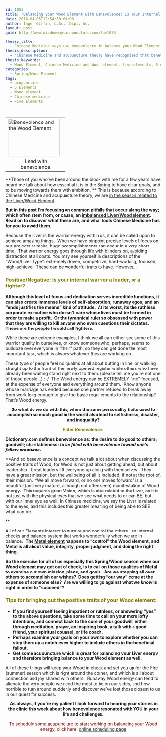 ```yaml
---
id: 1053
title: 'Balancing your Wood Element with Benevolence: Is Your Internal Wood energy a Leader or a Fighter?'
date: 2016-04-05T12:54:58+00:00
author: Inger Giffin, L.Ac., Dipl. Ac.
layout: post
guid: http://www.wisdomwaysacupuncture.com/?p=1053

thesis_title:
  - Chinese Medicine says use benevolence to balance your Wood Element this Spring.
thesis_description:
  - 'Chinese Medicine and acupuncture theory have recognized that benevolence can be used to calm runaway Wood energy, which can lead to self-centerdness and ruthlessness.  We are especially susceptible to these qualities in Spring, the season related to the Wood Element in Chinese Medicine.'
thesis_keywords:
  - Wood Element, Chinese Medicine and Wood element, five elements, 5 elements, Liver
categories:
  - Spring/Wood Element
tags:
  - acupuncture
  - 5 Elements
  - Wood element
  - Chinese medicine
  - Five Elements
---
```

<table width="180" align="left">
  <tr>
    <td width="177">
      <img style="margin: 0px; border: 0px none;" src="https://origin.ih.constantcontact.com/fs085/1102844965003/img/72.jpg" alt="Benevolence and the Wood Element" width="167" height="122" border="0" hspace="0" vspace="0" />
    </td>
  </tr>
  
  <tr>
    <td style="text-align: center;">
       Lead with benevolence
    </td>
  </tr>
</table>

**Those of you who&#8217;ve been around the block with me for a few years have heard me talk about how essential it is in the Spring to have clear goals, and to be moving towards them with ambition. ** This is because according to Chinese Medicine and acupuncture theory, we are [in the season related to the Liver/Wood Element](http://www.wisdomwaysacupuncture.com/2018/03/09/ready-set-wood-season-what-acupuncture-theory-has-to-say-about-spring/).

**But in this post I&#8217;m focusing on common pitfalls that occur along the way; which often stem from, or cause, an [imbalanced Liver/Wood element](http://www.wisdomwaysacupuncture.com/2018/05/10/the-wood-element-of-acupuncture-theory/). Read on to discover what these are, and what tools Chinese Medicine has for you to avoid them.** 

Because the Liver is the warrior energy within us, it can be called upon to achieve amazing things.  When we have pinpoint precise levels of focus on our projects or tasks, huge accomplishments can occur in a very short time.  That warrior energy goes through life with blinders on, avoiding distraction at all costs. You may see yourself in descriptions of the &#8220;Wood/Liver Type&#8221;: extremely driven, competitive, hard-working, focused, high-achiever. These can be wonderful traits to have. However&#8230;

### <span style="color: #808000;">Positive/Negative: Is your internal warrior a leader, or a fighter?<br /> </span>

**Although this level of focus and dedication serves incredible functions, it can also create immense levels of self-absorption, runaway egos, and an &#8220;ends justifies the means&#8221; kind of attitude.  At its worst, its the ruthless corporate executive who doesn&#8217;t care whose lives must be harmed in order to make a profit.  Or the tyrannical ruler so obsessed with power that they are willing to kill anyone who even questions their dictates. These are the people I would call fighters.** 

While these are extreme examples, I think we all can either see some of this warrior quality in ourselves, or know someone who, perhaps, seems to bulldoze over everyone in &#8220;their&#8221; path, so they can get done the most important task, which is always whatever _they_ are working on.

These type of people feel no qualms at all about butting in line, or walking straight up to the front of the newly opened register while others who have already been waiting stand right next to them. (please tell me you&#8217;re not one of those people&#8230;) :-/  The Wood energy can be EXTREMELY &#8220;me&#8221; focused, at the expense of everyone and everything around them.  Know anyone whose marriage has ended because one partner refused to break away from work long enough to give the basic requirements to the relationship?  That&#8217;s Wood energy.

<p style="text-align: center;">
  <strong>So what do we do with this, when the same personality traits used to accomplish so much good in the world also lead to selfishness, disaster, and inequality? </strong>
</p>

<p style="text-align: center;">
  <span style="color: #808000;"><strong>Enter <em>Benevolence</em>.</strong></span>
</p>

**Dictionary.com defines benevolence as: the desire to do good to others; goodwill; charitableness: _to be filled with benevolence toward one&#8217;s fellow creatures._**

**And so benevolence is a concept we talk a lot about when discussing the positive traits of Wood; for Wood is not just about getting ahead, but about leadership.  Great leaders lift everyone up along with themselves.  They have a great mission, but the wellbeing of all is included, if not at the root of, their mission.  &#8220;We all move forward, or no one moves forward&#8221; is a beautiful (and very mature, although not often seen) manifestation of Wood energy.  This requires great Vision, which is also related to the Liver, as it is not just with the physical eyes that we see what needs to or can BE, but with our inner eye as well. In Chinese medicine, we say the Liver is related to the eyes, and this includes this greater meaning of being able to SEE what can be.
  
** 

All of our Elements interact to nurture and control the others&#8230;an internal checks and balance system that works wonderfully when we are in balance.  **The [Metal element](http://www.wisdomwaysacupuncture.com/2016/11/05/metal-season-the-time-for-learning-about-letting-go-but-that-whats-of-value-remains/) happens to &#8220;control&#8221; the Wood element, and Metal is all about value, integrity, proper judgment, and doing the right thing.**

**So the exercise for all of us especially this Spring/Wood season when our Wood element may get out of check, is to call on those qualities of Metal to examine our own mission, plans, and goals.  Are we stepping all over others to accomplish our wishes?  Does getting &#8220;our way&#8221; come at the expense of someone else?  Are we willing to go against what we _know_ is right in order to &#8220;succeed&#8221;?** 

### <span style="color: #808000;">Tips for bringing out the positive traits of your Wood element:</span>

  * **If you find yourself feeling impatient or ruthless, or answering &#8220;yes&#8221; to the above questions, take some time to call on your more lofty intentions, and connect back to the core of your goodwill; either through meditation, prayer, an inspiring book, a talk with a good friend, your spiritual counsel, or life coach.**
  * **Perhaps examine your goals on your own to explore whether you can step them up a notch** **even** **higher to include others in the beneficial fallout.**
  * **Get some acupuncture which is great for balancing your Liver energy and therefore bringing balance to your Wood element as well.**

All of these things will keep your Wood in check and set you up for the Fire (summer) season which is right around the corner, and which is all about connection and joy shared with others.  Runaway Wood energy can tend to alienate the very people we need the most to be on our sides, and how horrible to turn around suddenly and discover we&#8217;ve lost those closest to us in our quest for success.

<p style="text-align: center;">
  <strong> As always, if you&#8217;re my patient I look forward to hearing your stories in the clinic this week about how benevolence resonated with YOU in your life and challenges. </strong>
</p>

<p style="text-align: center;">
  <span style="color: #800000;">To schedule some acupuncture to start working on balancing your Wood energy, click here:</span> <a title="Online Acupuncture Scheduling" href="http://www.wisdomwaysacupuncture.com/acupuncture-appointment-scheduling/">online scheduling page</a>
</p>